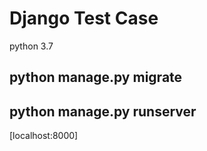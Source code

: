 # Django Test Case

python 3.7

## python manage.py migrate

## python manage.py runserver

[localhost:8000]
